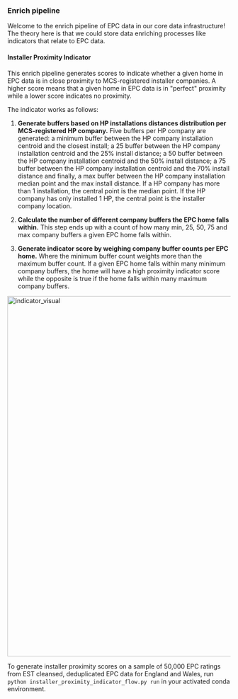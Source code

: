 ### Enrich pipeline

Welcome to the enrich pipeline of EPC data in our core data infrastructure! The theory here is that we could store data enriching processes like indicators that relate to EPC data.

#### Installer Proximity Indicator

This enrich pipeline generates scores to indicate whether a given home in EPC data is in close proximity to MCS-registered installer companies. A higher score means that a given home in EPC data is in "perfect" proximity while a lower score indicates no proximity.

The indicator works as follows:

1. **Generate buffers based on HP installations distances distribution per MCS-registered HP company.** Five buffers per HP company are generated: a minimum buffer between the HP company installation centroid and the closest install; a 25 buffer between the HP company installation centroid and the 25% install distance; a 50 buffer between the HP company installation centroid and the 50% install distance; a 75 buffer between the HP company installation centroid and the 70% install distance and finally, a max buffer between the HP company installation median point and the max install distance. If a HP company has more than 1 installation, the central point is the median point. If the HP company has only installed 1 HP, the central point is the installer company location.

2. **Calculate the number of different company buffers the EPC home falls within.** This step ends up with a count of how many min, 25, 50, 75 and max company buffers a given EPC home falls within.

3. **Generate indicator score by weighing company buffer counts per EPC home.** Where the minimum buffer count weights more than the maximum buffer count. If a given EPC home falls within many minimum company buffers, the home will have a high proximity indicator score while the opposite is true if the home falls within many maximum company buffers.

<img width="814" alt="indicator_visual" src="https://user-images.githubusercontent.com/46863334/166961845-b5faebef-6e8e-4338-a2fc-817f01669d91.png">

To generate installer proximity scores on a sample of 50,000 EPC ratings from EST cleansed, deduplicated EPC data for England and Wales, run `python installer_proximity_indicator_flow.py run` in your activated conda environment.

